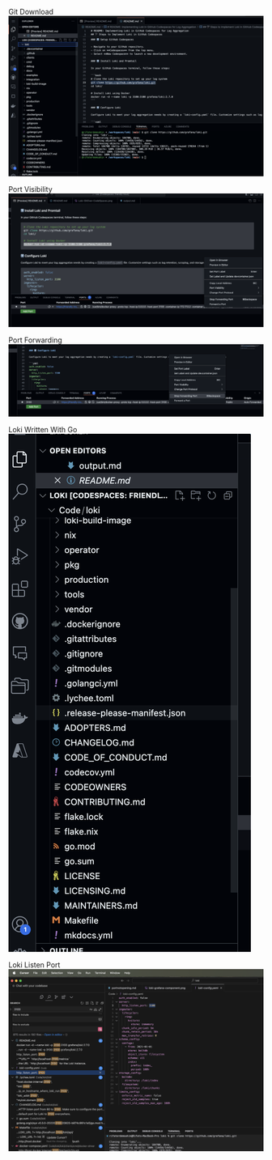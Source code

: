 Git Download
![Git Download](/Images/Loki-GitOver-CodeSpaces.png)

Port Visibility
![Port Visbility](/Images/Port-visibility.png)

Port Forwarding
![Port Forwarding](/Images/Port-forwarding.png)

Loki Written With Go
![Loki and Go](/Images/loki-written-with-go.png)


Loki Listen Port
![Loki Listen Port](/Images/loki-listen-port.png)